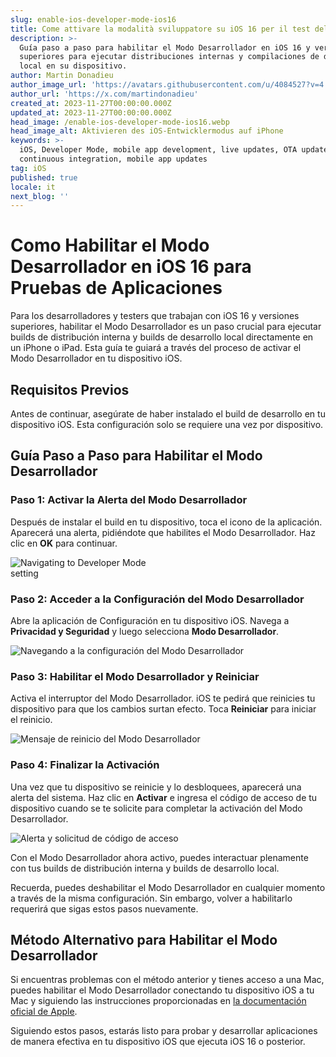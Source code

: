 ```yaml
---
slug: enable-ios-developer-mode-ios16
title: Come attivare la modalità sviluppatore su iOS 16 per il test delle app
description: >-
  Guía paso a paso para habilitar el Modo Desarrollador en iOS 16 y versiones
  superiores para ejecutar distribuciones internas y compilaciones de desarrollo
  local en su dispositivo.
author: Martin Donadieu
author_image_url: 'https://avatars.githubusercontent.com/u/4084527?v=4'
author_url: 'https://x.com/martindonadieu'
created_at: 2023-11-27T00:00:00.000Z
updated_at: 2023-11-27T00:00:00.000Z
head_image: /enable-ios-developer-mode-ios16.webp
head_image_alt: Aktivieren des iOS-Entwicklermodus auf iPhone
keywords: >-
  iOS, Developer Mode, mobile app development, live updates, OTA updates,
  continuous integration, mobile app updates
tag: iOS
published: true
locale: it
next_blog: ''
---
```

# Como Habilitar el Modo Desarrollador en iOS 16 para Pruebas de Aplicaciones

Para los desarrolladores y testers que trabajan con iOS 16 y versiones superiores, habilitar el Modo Desarrollador es un paso crucial para ejecutar builds de distribución interna y builds de desarrollo local directamente en un iPhone o iPad. Esta guía te guiará a través del proceso de activar el Modo Desarrollador en tu dispositivo iOS.

## Requisitos Previos

Antes de continuar, asegúrate de haber instalado el build de desarrollo en tu dispositivo iOS. Esta configuración solo se requiere una vez por dispositivo.

## Guía Paso a Paso para Habilitar el Modo Desarrollador

### Paso 1: Activar la Alerta del Modo Desarrollador

Después de instalar el build en tu dispositivo, toca el icono de la aplicación. Aparecerá una alerta, pidiéndote que habilites el Modo Desarrollador. Haz clic en **OK** para continuar.

<div class="mx-auto" style="width: 50%;">
  <img src="/ios-16-developer-mode-0.webp" alt="Navigating to Developer Mode setting">
</div>

### Paso 2: Acceder a la Configuración del Modo Desarrollador

Abre la aplicación de Configuración en tu dispositivo iOS. Navega a **Privacidad y Seguridad** y luego selecciona **Modo Desarrollador**.

![Navegando a la configuración del Modo Desarrollador](/ios-16-developer-mode-1.webp)

### Paso 3: Habilitar el Modo Desarrollador y Reiniciar

Activa el interruptor del Modo Desarrollador. iOS te pedirá que reinicies tu dispositivo para que los cambios surtan efecto. Toca **Reiniciar** para iniciar el reinicio.

![Mensaje de reinicio del Modo Desarrollador](/ios-16-developer-mode-2.webp)

### Paso 4: Finalizar la Activación

Una vez que tu dispositivo se reinicie y lo desbloquees, aparecerá una alerta del sistema. Haz clic en **Activar** e ingresa el código de acceso de tu dispositivo cuando se te solicite para completar la activación del Modo Desarrollador.

![Alerta y solicitud de código de acceso](/ios-16-developer-mode-3.webp)

Con el Modo Desarrollador ahora activo, puedes interactuar plenamente con tus builds de distribución interna y builds de desarrollo local.

Recuerda, puedes deshabilitar el Modo Desarrollador en cualquier momento a través de la misma configuración. Sin embargo, volver a habilitarlo requerirá que sigas estos pasos nuevamente.

## Método Alternativo para Habilitar el Modo Desarrollador

Si encuentras problemas con el método anterior y tienes acceso a una Mac, puedes habilitar el Modo Desarrollador conectando tu dispositivo iOS a tu Mac y siguiendo las instrucciones proporcionadas en [la documentación oficial de Apple](https://developer.apple.com/documentation/xcode/enabling-developer-mode-on-a-device/).

Siguiendo estos pasos, estarás listo para probar y desarrollar aplicaciones de manera efectiva en tu dispositivo iOS que ejecuta iOS 16 o posterior.
